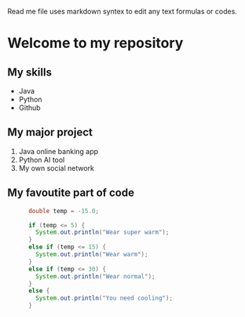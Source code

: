 Read me file uses markdown syntex to edit any text formulas or codes.

# Welcome to my repository

## My skills
- Java
- Python
- Github


## My major project
1. Java online banking app
2. Python AI tool
3. My own social network

## My favoutite part of code
``` java
      double temp = -15.0;

      if (temp <= 5) {
        System.out.println("Wear super warm");
      }
      else if (temp <= 15) {
        System.out.println("Wear warm");
      }
      else if (temp <= 30) {
        System.out.println("Wear normal");
      }
      else {
        System.out.println("You need cooling");
      }
```
